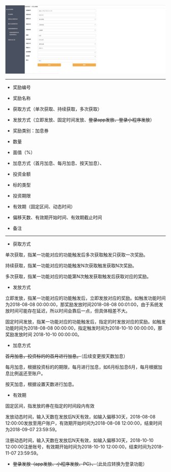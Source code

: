 ![](/assets/Q9.png)

---

* 奖励编号

* 奖励名称

* 获取方式（单次获取、持续获取，多次获取）

* 发放方式（立即发放、固定时间发放、~~登录app发放、登录小程序发放~~）

* 奖励类别：加息券

* 数量

* 面值（%）

* 加息方式（首月加息、每月加息、按天加息）、

* 投资金额

* 标的类型

* 投资期限

* 有效期（固定区间、动态时间）

* 偏移天数、有效期开始时间、有效期截止时间

* 备注

---

* 获取方式

单次获取，指某一功能对应的功能触发后多次获取触发只获取一次奖励。

持续获取，指某一功能对应的功能触发N次获取触发获取N次奖励。

多次获取，指某一功能对应的功能第N次触发获取触发后获取对应的奖励。

* 发放方式

立即发放，指某一功能对应的功能触发后，立即发放对应的奖励。如触发功能时间为2018-08-08 00:00:00，那奖励发放时间2018-08-08 00:01:00，由于系统发放时间可能存在延迟，所以时间会靠后一点，但具体相差不大。

固定时间发放，指某一功能对应的功能触发后，指定的时发放对应的奖励。如触发功能时间为2018-08-08 00:00:00，指定触发时间为2018-10-10 00:00:00，那奖励发放时间 2018-10-10 00:00:00。

* 加息方式

~~首月加息，投资标的的首月进行加息。~~（后续变更按天数加息）

每月加息，根据投资标的的期限，每月进行加息，如6月标加息6月，每月根据加息比例返还至账户。

按天加息，根据设置天数进行加息。

* 有效期

固定区间，指发放的券在指定的时间段内有效

发放动态时间，输入天数在发放后N天有效，如输入偏移30天，2018-08-08 12:00:00发放至用户账户，有效期开始时间为2018-08-08 12:00:00，结束时间为2018-09-07 23:59:59。

注册动态时间，输入天数在发放后N天有效，如输入偏移30天，2018-10-10 12:00:00注册账号，有效期开始时间为2018-10-10 12:00:00，结束时间为2018-11-07 23:59:59。

* ~~登录发放（app发放、小程序发放、PC）、~~（此处应转换为登录功能）



